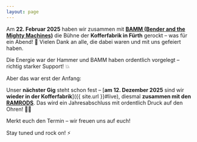 ```yaml
---
layout: page
---
```


Am **22. Februar 2025** haben wir zusammen mit **[BAMM (Bender and the Mighty Machines)](https://www.instagram.com/bendermm2023/)** die Bühne der **Kofferfabrik in Fürth** gerockt – was für ein Abend! 🤘 Vielen Dank an alle, die dabei waren und mit uns gefeiert haben.  

Die Energie war der Hammer und BAMM haben ordentlich vorgelegt – richtig starker Support! 💥  

Aber das war erst der Anfang:  

Unser **nächster Gig** steht schon fest – [**am 12. Dezember 2025** sind wir **wieder in der Kofferfabrik**]({{ site.url }}#live), diesmal **zusammen mit den [RAMRODS](https://www.ramrods.de)**. Das wird ein Jahresabschluss mit ordentlich Druck auf den Ohren! 🎸🔥

Merkt euch den Termin – wir freuen uns auf euch!  

Stay tuned und rock on! ⚡